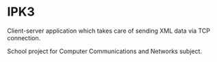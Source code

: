 # IPK3
Client-server application which takes care of sending XML data via TCP connection.

School project for Computer Communications and Networks subject.
